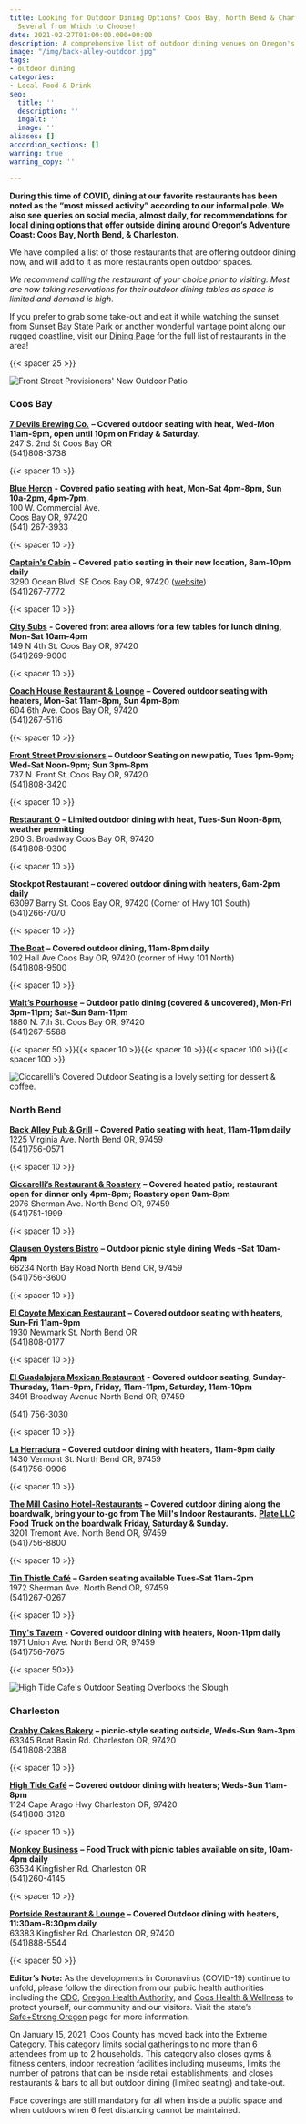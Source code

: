 ```yaml
---
title: Looking for Outdoor Dining Options? Coos Bay, North Bend & Charleston have
  Several from Which to Choose!
date: 2021-02-27T01:00:00.000+00:00
description: A comprehensive list of outdoor dining venues on Oregon's Adventure Coast
image: "/img/back-alley-outdoor.jpg"
tags:
- outdoor dining
categories:
- Local Food & Drink
seo:
  title: ''
  description: ''
  imgalt: ''
  image: ''
aliases: []
accordion_sections: []
warning: true
warning_copy: ''

---
```

**During this time of COVID, dining at our favorite restaurants has been noted as the “most missed activity” according to our informal pole. We also see queries on social media, almost daily, for recommendations for local dining options that offer outside dining around Oregon’s Adventure Coast: Coos Bay, North Bend, & Charleston.**

We have compiled a list of those restaurants that are offering outdoor dining now, and will add to it as more restaurants open outdoor spaces.

_We recommend calling the restaurant of your choice prior to visiting. Most are now taking reservations for their outdoor dining tables as space is limited and demand is high_.

If you prefer to grab some take-out and eat it while watching the sunset from Sunset Bay State Park or another wonderful vantage point along our rugged coastline, visit our [Dining Page](/dining/) for the full list of restaurants in the area!

{{< spacer 25 >}}

![](/img/front-street.jpg "Front Street Provisioners' New Outdoor Patio")

### Coos Bay

[**7 Devils Brewing Co.**](https://www.7devilsbrewery.com/#/) **– Covered outdoor seating with heat, Wed-Mon 11am-9pm, open until 10pm on Friday & Saturday.**  
247 S. 2nd St Coos Bay OR  
(541)808-3738

{{< spacer 10 >}}

[**Blue Heron**](http://www.blueheronbistro.net/) **- Covered patio seating with heat, Mon-Sat 4pm-8pm, Sun 10a-2pm, 4pm-7pm.**  
100 W. Commercial Ave.  
Coos Bay OR, 97420  
(541) 267-3933

{{< spacer 10 >}}

[**Captain’s Cabin**](https://www.facebook.com/Captains-Cabin-Bar-101307443269162) **– Covered patio seating in their new location, 8am-10pm daily**  
3290 Ocean Blvd. SE Coos Bay OR, 97420 ([website](https://restaurantji.com/or/coos-bay/captains-cabin-llc-/))  
(541)267-7772

{{< spacer 10 >}}

[**City Subs**](https://www.citysubs1.com/) **- Covered front area allows for a few tables for lunch dining, Mon-Sat 10am-4pm**  
149 N 4th St. Coos Bay OR, 97420  
(541)269-9000

{{< spacer 10 >}}

[**Coach House Restaurant & Lounge**](https://www.thecoachhousecoosbayor.com/) **– Covered outdoor seating with heaters, Mon-Sat 11am-8pm, Sun 4pm-8pm**  
604 6th Ave. Coos Bay OR, 97420  
(541)267-5116

{{< spacer 10 >}}

[**Front Street Provisioners**](http://frontstreetprovisioners.com/) **– Outdoor Seating on new patio, Tues 1pm-9pm; Wed-Sat Noon-9pm; Sun 3pm-8pm**  
737 N. Front St. Coos Bay OR, 97420  
(541)808-3420

{{< spacer 10 >}}

[**Restaurant O**](http://restauranto.us/) **– Limited outdoor dining with heat, Tues-Sun Noon-8pm, weather permitting**  
260 S. Broadway Coos Bay OR, 97420  
(541)808-9300

{{< spacer 10 >}}

**Stockpot Restaurant – covered outdoor dining with heaters, 6am-2pm daily**  
63097 Barry St. Coos Bay OR, 97420 (Corner of Hwy 101 South)  
(541)266-7070

{{< spacer 10 >}}

[**The Boat**](https://www.facebook.com/The-Boat-1658642967582777/) **– Covered outdoor dining, 11am-8pm daily**  
102 Hall Ave Coos Bay OR, 97420 (corner of Hwy 101 North)  
(541)808-9500

{{< spacer 10 >}}

[**Walt’s Pourhouse**](https://www.waltspourhouse.com/) **– Outdoor patio dining (covered & uncovered), Mon-Fri 3pm-11pm; Sat-Sun 9am-11pm**  
1880 N. 7th St. Coos Bay OR, 97420  
(541)267-5588

{{< spacer 50 >}}{{< spacer 10 >}}{{< spacer 10 >}}{{< spacer 100 >}}{{< spacer 100 >}}

![](/img/ciccarellis-2.jpg "Ciccarelli's Covered Outdoor Seating is a lovely setting for dessert & coffee.")

### North Bend

[**Back Alley Pub & Grill**](https://northbendlanes.com/bar-grill/) **– Covered Patio seating with heat, 11am-11pm daily**  
1225 Virginia Ave. North Bend OR, 97459  
(541)756-0571

{{< spacer 10 >}}

[**Ciccarelli’s Restaurant & Roastery**](https://www.ciccarellis.net/) **– Covered heated patio; restaurant open for dinner only 4pm-8pm; Roastery open 9am-8pm**  
2076 Sherman Ave. North Bend OR, 97459  
(541)751-1999

{{< spacer 10 >}}

[**Clausen Oysters Bistro**](https://www.clausenoysters.com/restaurant/) **– Outdoor picnic style dining Weds –Sat 10am-4pm**  
66234 North Bay Road North Bend OR, 97459  
(541)756-3600

{{< spacer 10 >}}

[**El Coyote Mexican Restaurant**](https://www.facebook.com/El-Coyote-Mexican-Restaurant-104827981227108/) **– Covered outdoor seating with heaters, Sun-Fri 11am-9pm**  
1930 Newmark St. North Bend OR  
(541)808-0177

{{< spacer 10 >}}

[**El Guadalajara Mexican Restaurant**](https://www.facebook.com/El-Guadalajara-resturant-138025569587712) **- Covered outdoor seating, Sunday-Thursday, 11am-9pm, Friday, 11am-11pm, Saturday, 11am-10pm**  
3491 Broadway Avenue North Bend OR, 97459

(541) 756-3030

{{< spacer 10 >}}

[**La Herradura**](https://www.facebook.com/La-Herradura-Mexican-Restaurant-632773200099437/) **– Covered outdoor dining with heaters, 11am-9pm daily**  
1430 Vermont St. North Bend OR, 97459  
(541)756-0906

{{< spacer 10 >}}

[**The Mill Casino Hotel-Restaurants**](https://www.themillcasino.com/dining-bars/) **– Covered outdoor dining along the boardwalk, bring your to-go from The Mill's Indoor Restaurants.** [**Plate LLC**](https://www.facebook.com/platefoodtruck) **Food Truck on the boardwalk Friday, Saturday & Sunday.**  
3201 Tremont Ave. North Bend OR, 97459  
(541)756-8800

{{< spacer 10 >}}

[**Tin Thistle Café**](https://www.facebook.com/thetinthistlecafe/) **– Garden seating available Tues-Sat 11am-2pm**  
1972 Sherman Ave. North Bend OR, 97459  
(541)267-0267

{{< spacer 10 >}}

[**Tiny's Tavern**](https://www.facebook.com/tinystavernofnorthbend) **- Covered outdoor dining with heaters, Noon-11pm daily**  
1971 Union Ave. North Bend OR, 97459  
(541)756-7675

{{< spacer 50>}}

![](/img/high-tide.jpg "High Tide Cafe's Outdoor Seating Overlooks the Slough")

### Charleston

[**Crabby Cakes Bakery**](https://www.facebook.com/Crabby-Cakes-Bakery-183368818480720/) **– picnic-style seating outside, Weds-Sun 9am-3pm**  
63345 Boat Basin Rd. Charleston OR, 97420  
(541)808-2388

{{< spacer 10 >}}

[**High Tide Café**](https://hightidecafeor.com/) **– Covered outdoor dining with heaters; Weds-Sun 11am-8pm**  
1124 Cape Arago Hwy Charleston OR, 97420  
(541)808-3128

{{< spacer 10 >}}

[**Monkey Business**](https://monkey-business-food-to-go.business.site/) **– Food Truck with picnic tables available on site, 10am-4pm daily**  
63534 Kingfisher Rd. Charleston OR  
(541)260-4145

{{< spacer 10 >}}

[**Portside Restaurant & Lounge**](http://www.portsidebythebay.com/) **– Covered Outdoor dining with heaters, 11:30am-8:30pm daily**  
63383 Kingfisher Rd. Charleston OR, 97420  
(541)888-5544

{{< spacer 50 >}}

**Editor’s Note:** As the developments in Coronavirus (COVID-19) continue to unfold, please follow the direction from our public health authorities including the [CDC](https://www.cdc.gov/coronavirus/2019-ncov/index.html), [Oregon Health Authority](https://www.oregon.gov/oha/pages/index.aspx), and [Coos Health & Wellness](https://cooshealthandwellness.org/) to protect yourself, our community and our visitors. Visit the state’s [Safe+Strong Oregon](https://www.safestrongoregon.org/) page for more information.

On January 15, 2021, Coos County has moved back into the Extreme Category. This category limits social gatherings to no more than 6 attendees from up to 2 households. This category also closes gyms & fitness centers, indoor recreation facilities including museums, limits the number of patrons that can be inside retail establishments, and closes restaurants & bars to all but outdoor dining (limited seating) and take-out.

Face coverings are still mandatory for all when inside a public space and when outdoors when 6 feet distancing cannot be maintained.